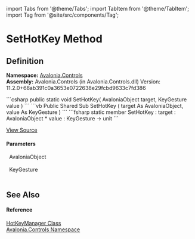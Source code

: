 import Tabs from '@theme/Tabs'; 
import TabItem from '@theme/TabItem'; 
import Tag from '@site/src/components/Tag'; 

# SetHotKey Method




## Definition
**Namespace:** <a href="N_Avalonia_Controls">Avalonia.Controls</a>  
**Assembly:** Avalonia.Controls (in Avalonia.Controls.dll) Version: 11.2.0+68ab391c0a3653e0722638e29fcbd9633c7fd386

<Tabs groupId="api-code-preview">
<TabItem value="csharp" label="C#">
```csharp
public static void SetHotKey(
	AvaloniaObject target,
	KeyGesture value
)
```
</TabItem>
<TabItem value="vb" label="VB">
```vb
Public Shared Sub SetHotKey ( 
	target As AvaloniaObject,
	value As KeyGesture
)
```
</TabItem>
<TabItem value="fsharp" label="F#">
```fsharp
static member SetHotKey : 
        target : AvaloniaObject * 
        value : KeyGesture -> unit 
```
</TabItem>
</Tabs>



<a href="https://github.com/AvaloniaUI/Avalonia/tree/master/srcAvalonia.Controls/HotkeyManager.cs#L162" title="View the source code">View Source</a>



#### Parameters
<dl><dt>  AvaloniaObject</dt><dd> </dd><dt>  KeyGesture</dt><dd> </dd></dl>

## See Also


#### Reference
<a href="T_Avalonia_Controls_HotKeyManager">HotKeyManager Class</a>  
<a href="N_Avalonia_Controls">Avalonia.Controls Namespace</a>  
